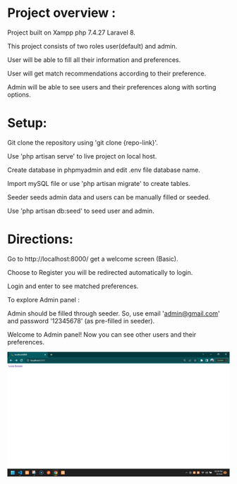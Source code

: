 # Project overview :

Project built on Xampp php 7.4.27 Laravel 8.

This project consists of two roles user(default) and admin.

User will be able to fill all their information and preferences.

User will get match recommendations according to their preference.

Admin will be able to see users and their preferences along with sorting options.

# Setup:

Git clone the repository using 'git clone {repo-link}'.

Use 'php artisan serve' to live project on local host.

Create database in phpmyadmin and edit .env file database name.

Import mySQL file or use 'php artisan migrate' to create tables.

Seeder seeds admin data and users can be manually filled or seeded.

Use 'php artisan db:seed' to seed user and admin.

# Directions:

Go to http://localhost:8000/ get a welcome screen (Basic).

Choose to Register you will be redirected automatically to login.

Login and enter to see matched preferences.

To explore Admin panel :

Admin should be filled through seeder. So, use email 'admin@gmail.com' and password '12345678' (as pre-filled in seeder).

Welcome to Admin panel! Now you can see other users and their preferences.


![SS1](https://github.com/Abhish-ek1/cupidknot/blob/master/Screenshot%201.png)